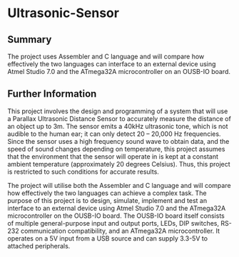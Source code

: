 # Ultrasonic-Sensor

## Summary 
The project uses Assembler and C language and will compare how effectively the two languages can interface to an external device using Atmel Studio 7.0 and the ATmega32A microcontroller on an OUSB-IO board.

## Further Information
This project involves the design and programming of a system that will use a Parallax Ultrasonic Distance Sensor to accurately measure the distance of an object up to 3m. The sensor emits a 40kHz ultrasonic tone, which is not audible to the human ear; it can only detect 20 – 20,000 Hz frequencies. Since the sensor uses a high frequency sound wave to obtain data, and the speed of sound changes depending on temperature, this project assumes that the environment that the sensor will operate in is kept at a constant ambient temperature (approximately 20 degrees Celsius). Thus, this project is restricted to such conditions for accurate results.


The project will utilise both the Assembler and C language and will compare how effectively the two languages can achieve a complex task. The purpose of this project is to design, simulate, implement and test an interface to an external device using Atmel Studio 7.0 and the ATmega32A microcontroller on the OUSB-IO board. The OUSB-IO board itself consists of multiple general-purpose input and output ports, LEDs, DIP switches, RS-232 communication compatibility, and an ATmega32A microcontroller. It operates on a 5V input from a USB source and can supply 3.3-5V to attached peripherals.

